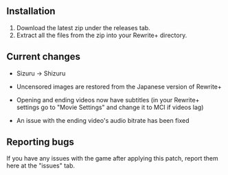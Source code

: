 ## Installation
1. Download the latest zip under the releases tab.
2. Extract all the files from the zip into your Rewrite+ directory.

## Current changes

- Sizuru -> Shizuru

- Uncensored images are restored from the Japanese version of Rewrite+

- Opening and ending videos now have subtitles (in your Rewrite+ settings go to "Movie Settings" and change it to MCI if videos lag)

- An issue with the ending video's audio bitrate has been fixed

## Reporting bugs

If you have any issues with the game after applying this patch, report them here at the "issues" tab.

